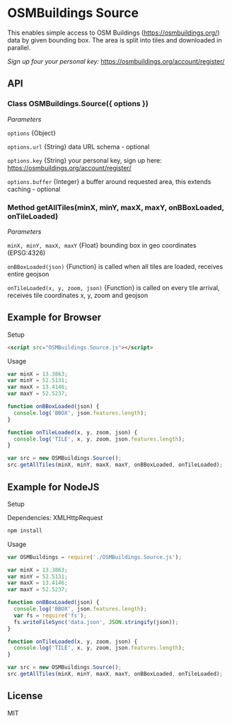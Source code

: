 # OSMBuildings Source

This enables simple access to OSM Buildings (https://osmbuildings.org/) data by given bounding box.
The area is split into tiles and downloaded in parallel.

*Sign up four your personal key:* https://osmbuildings.org/account/register/

## API

### Class OSMBuildings.Source({ options })

*Parameters*

`options` {Object}

`options.url` {String} data URL schema - optional

`options.key` {String} your personal key, sign up here: https://osmbuildings.org/account/register/

`options.buffer` {Integer} a buffer around requested area, this extends caching - optional


### Method getAllTiles(minX, minY, maxX, maxY, onBBoxLoaded, onTileLoaded)

*Parameters*

`minX, minY, maxX, maxY` {Float} bounding box in geo coordinates (EPSG:4326)

`onBBoxLoaded(json)` {Function} is called when all tiles are loaded, receives entire geojson

`onTileLoaded(x, y, zoom, json)` {Function} is called on every tile arrival, receives tile coordinates x, y, zoom and geojson


## Example for Browser

Setup

~~~html
<script src="OSMBuildings.Source.js"></script>
~~~

Usage

~~~js
var minX = 13.3863;
var minY = 52.5131;
var maxX = 13.4146;
var maxY = 52.5237;

function onBBoxLoaded(json) {
  console.log('BBOX', json.features.length);
}

function onTileLoaded(x, y, zoom, json) {
  console.log('TILE', x, y, zoom, json.features.length);
}

var src = new OSMBuildings.Source();
src.getAllTiles(minX, minY, maxX, maxY, onBBoxLoaded, onTileLoaded);
~~~

## Example for NodeJS

Setup

Dependencies: XMLHttpRequest

~~~js
npm install
~~~

Usage

~~~js
var OSMBuildings = require('./OSMBuildings.Source.js');

var minX = 13.3863;
var minY = 52.5131;
var maxX = 13.4146;
var maxY = 52.5237;

function onBBoxLoaded(json) {
  console.log('BBOX', json.features.length);
  var fs = require('fs');
  fs.writeFileSync('data.json', JSON.stringify(json));
}

function onTileLoaded(x, y, zoom, json) {
  console.log('TILE', x, y, zoom, json.features.length);
}

var src = new OSMBuildings.Source();
src.getAllTiles(minX, minY, maxX, maxY, onBBoxLoaded, onTileLoaded);
~~~


## License

MIT